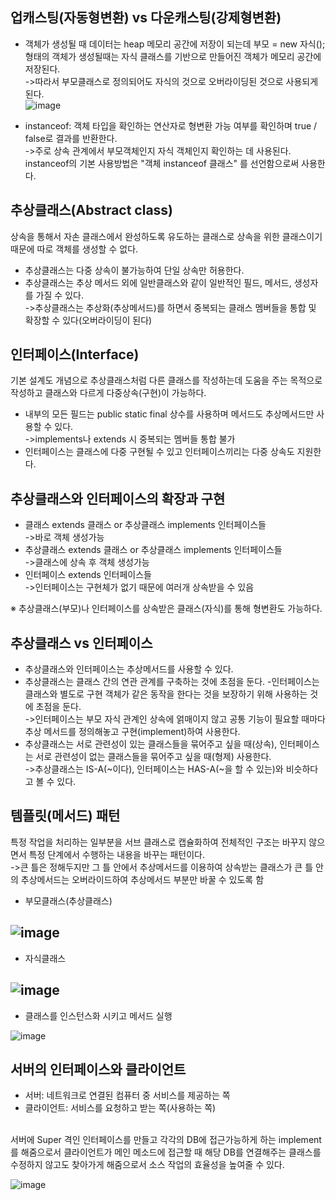 ## 업캐스팅(자동형변환) vs 다운캐스팅(강제형변환)
- 객체가 생성될 때 데이터는 heap 메모리 공간에 저장이 되는데 부모 = new 자식(); 형태의 객체가 생성될때는 자식 클래스를 기반으로 만들어진 객체가 메모리 공간에 저장된다.
<br>->따라서 부모클래스로 정의되어도 자식의 것으로 오버라이딩된 것으로 사용되게 된다.</br>
![image](https://user-images.githubusercontent.com/122864238/217475743-3e3da048-358f-48e6-bcfd-cf72f29312d1.png)

- instanceof: 객체 타입을 확인하는 연산자로 형변환 가능 여부를 확인하며 true / false로 결과를 반환한다.
<br>->주로 상속 관계에서 부모객체인지 자식 객체인지 확인하는 데 사용된다.</br>
instanceof의 기본 사용방법은 "객체 instanceof 클래스" 를 선언함으로써 사용한다.

## 추상클래스(Abstract class)
상속을 통해서 자손 클래스에서 완성하도록 유도하는 클래스로 상속을 위한 클래스이기 때문에 따로 객체를 생성할 수 없다.
- 추상클래스는 다중 상속이 불가능하여 단일 상속만 허용한다.
- 추상클래스는 추상 메서드 외에 일반클래스와 같이 일반적인 필드, 메서드, 생성자를 가질 수 있다.
<br>->추상클래스는 추상화(추상메서드)를 하면서 중복되는 클래스 멤버들을 통합 및 확장할 수 있다(오버라이딩이 된다)</br>

## 인터페이스(Interface)
기본 설계도 개념으로 추상클래스처럼 다른 클래스를 작성하는데 도움을 주는 목적으로 작성하고 클래스와 다르게 다중상속(구현)이 가능하다.
- 내부의 모든 필드는 public static final 상수를 사용하며 메서드도 추상메서드만 사용할 수 있다.
<br>->implements나 extends 시 중복되는 멤버들 통합 불가</br>
- 인터페이스는 클래스에 다중 구현될 수 있고 인터페이스끼리는 다중 상속도 지원한다.

## 추상클래스와 인터페이스의 확장과 구현
- 클래스 extends 클래스 or 추상클래스 implements 인터페이스들
<br>->바로 객체 생성가능</br>
- 추상클래스 extends 클래스 or 추상클래스 implements 인터페이스들
<br>->클래스에 상속 후 객체 생성가능</br>
- 인터페이스 extends 인터페이스들
<br>->인터페이스는 구현체가 없기 때문에 여러개 상속받을 수 있음</br>

※ 추상클래스(부모)나 인터페이스를 상속받은 클래스(자식)를 통해 형변환도 가능하다.

## 추상클래스 vs 인터페이스
- 추상클래스와 인터페이스는 추상메서드를 사용할 수 있다.
- 추상클래스는 클래스 간의 연관 관계를 구축하는 것에 초점을 둔다.
-인터페이스는 클래스와 별도로 구현 객체가 같은 동작을 한다는 것을 보장하기 위해 사용하는 것에 초점을 둔다.
<br>->인터페이스는 부모 자식 관계인 상속에 얽매이지 않고 공통 기능이 필요할 때마다 추상 메서드를 정의해놓고 구현(implement)하여 사용한다. </br>
- 추상클래스는 서로 관련성이 있는 클래스들을 묶어주고 싶을 때(상속), 인터페이스는 서로 관련성이 없는 클래스들을 묶어주고 싶을 때(형제) 사용한다.
<br>->추상클래스는 IS-A(~이다), 인터페이스는 HAS-A(~을 할 수 있는)와 비슷하다고 볼 수 있다.</br>

## 템플릿(메서드) 패턴
특정 작업을 처리하는 일부분을 서브 클래스로 캡슐화하여 전체적인 구조는 바꾸지 않으면서 특정 단계에서 수행하는 내용을 바꾸는 패턴이다.
<br>->큰 틀은 정해두지만 그 틀 안에서 추상메서드를 이용하여 상속받는 클래스가 큰 틀 안의 추상메서드는 오버라이드하여 추상메서드 부분만 바꿀 수 있도록 함</br>

- 부모클래스(추상클래스)

![image](https://user-images.githubusercontent.com/122864238/217484204-27f82c1f-47a7-493a-a898-35ac5004e88d.png)
------------------------------------------------------------------------------------------------------------------------------------
- 자식클래스

![image](https://user-images.githubusercontent.com/122864238/217485079-21b9ba94-7fdb-4523-9c26-9ee4c88264ed.png)
------------------------------------------------------------------------------------------------------------------------------------
- 클래스를 인스턴스화 시키고 메서드 실행

![image](https://user-images.githubusercontent.com/122864238/217487881-24578838-ad33-4037-b9f1-86beba13b60c.png)

## 서버의 인터페이스와 클라이언트
- 서버: 네트워크로 연결된 컴퓨터 중 서비스를 제공하는 쪽
- 클라이언트: 서비스를 요청하고 받는 쪽(사용하는 쪽)

<br>서버에 Super 격인 인터페이스를 만들고 각각의 DB에 접근가능하게 하는 implement를 해줌으로서 클라이언트가 메인 메소드에 접근할 때 해당 DB를 
연결해주는 클래스를 수정하지 않고도 찾아가게 해줌으로서 소스 작업의 효율성을 높여줄 수 있다.</br>

![image](https://user-images.githubusercontent.com/122864238/217489917-fb246a11-bb36-45cf-ac4e-98a764037d3a.png)



